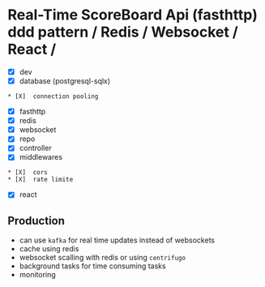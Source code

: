 # Real-Time ScoreBoard Api (fasthttp) ddd pattern / Redis / Websocket / React /

* [X]  dev
  * [X]  database (postgresql-sqlx)

    * [X]  connection pooling
  * [X]  fasthttp
  * [X]  redis
  * [X]  websocket
  * [X]  repo
  * [X]  controller
  * [X]  middlewares

    * [X]  cors
    * [X]  rate limite
* [X]  react

## Production

* can use `kafka` for real time updates  instead of websockets
* cache using redis
* websocket scalling with redis or using `centrifugo`
* background tasks for time consuming tasks
* monitoring
